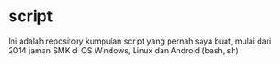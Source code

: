 # script
Ini adalah repository kumpulan script yang pernah saya buat, mulai dari 2014 jaman SMK di OS Windows, Linux dan Android (bash, sh)
